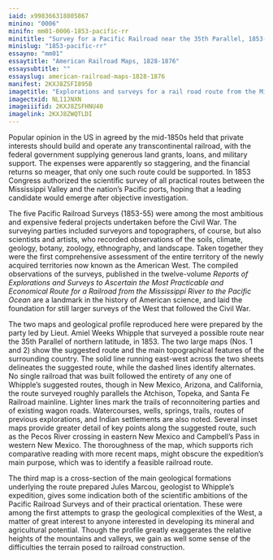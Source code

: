 ```yaml
---
iaid: x998366318805867
minino: "0006"
minifn: mm01-0006-1853-pacific-rr
minititle: "Survey for a Pacific Railroad near the 35th Parallel, 1853-54"
minislug: "1853-pacific-rr"
essayno: "mm01"
essaytitle: "American Railroad Maps, 1828-1876"
essaysubtitle: ""
essayslug: american-railroad-maps-1828-1876
manifest: 2KXJ8ZSFI895B
imagetitle: "Explorations and surveys for a rail road route from the Mississippi River to the Pacific Ocean route near the 35th parallel. Map no. 1, From Fort..."
imagectxid: NL11JNXN
imageiiifid: 2KXJ8ZSFHNU40
imagelink: 2KXJ8ZWQTLDI
---
```


Popular opinion in the US in agreed by the mid-1850s held that private interests should build and operate any transcontinental railroad, with the federal government supplying generous land grants, loans, and military support. The expenses were apparently so staggering, and the financial returns so meager, that only one such route could be supported. In 1853 Congress authorized the scientific survey of all practical routes between the Mississippi Valley and the nation’s Pacific ports, hoping that a leading candidate would emerge after objective investigation.

The five Pacific Railroad Surveys (1853-55) were among the most ambitious and expensive federal projects undertaken before the Civil War. The surveying parties included surveyors and topographers, of course, but also scientists and artists, who recorded observations of the soils, climate, geology, botany, zoology, ethnography, and landscape. Taken together they were the first comprehensive assessment of the entire territory of the newly acquired territories now known as the American West. The compiled observations of the surveys, published in the twelve-volume _Reports of Explorations and Surveys to Ascertain the Most Practicable and Economical Route for a Railroad from the Mississippi River to the Pacific Ocean_ are a landmark in the history of American science, and laid the foundation for still larger surveys of the West that followed the Civil War.

The two maps and geological profile reproduced here were prepared by the party led by Lieut. Amiel Weeks Whipple that surveyed a possible route near the 35th Parallel of northern latitude, in 1853. The two large maps (Nos. 1 and 2) show the suggested route and the main topographical features of the surrounding country. The solid line running east-west across the two sheets delineates the suggested route, while the dashed lines identify alternates. No single railroad that was built followed the entirety of any one of Whipple’s suggested routes, though in New Mexico, Arizona, and California, the route surveyed roughly parallels the Atchison, Topeka, and Santa Fe Railroad mainline. Lighter lines mark the trails of reconnoitering parties and of existing wagon roads. Watercourses, wells, springs, trails, routes of previous explorations, and Indian settlements are also noted. Several inset maps provide greater detail of key points along the suggested route, such as the Pecos River crossing in eastern New Mexico and Campbell’s Pass in western New Mexico. The thoroughness of the map, which supports rich comparative reading with more recent maps, might obscure the expedition’s main purpose, which was to identify a feasible railroad route.

The third map is a cross-section of the main geological formations underlying the route prepared Jules Marcou, geologist to Whipple’s expedition, gives some indication both of the scientific ambitions of the Pacific Railroad Surveys and of their practical orientation. These were among the first attempts to grasp the geological complexities of the West, a matter of great interest to anyone interested in developing its mineral and agricultural potential. Though the profile greatly exaggerates the relative heights of the mountains and valleys, we gain as well some sense of the difficulties the terrain posed to railroad construction.
